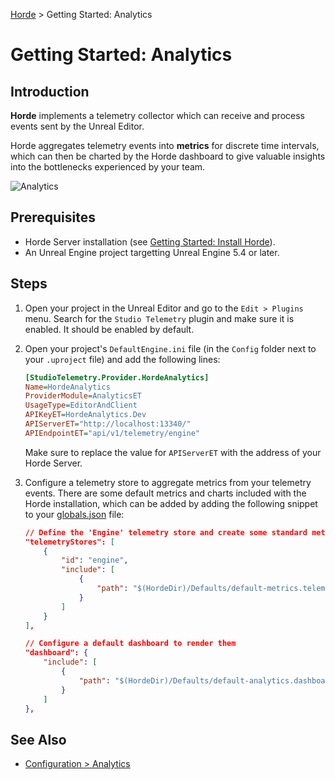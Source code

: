 [Horde](../../README.md) > Getting Started: Analytics

# Getting Started: Analytics

## Introduction

**Horde** implements a telemetry collector which can receive
and process events sent by the Unreal Editor.

Horde aggregates telemetry events into **metrics** for discrete time intervals, which can then be charted by the Horde
dashboard to give valuable insights into the bottlenecks experienced by your team.

![Analytics](../Images/Analytics-Main.png)

## Prerequisites

* Horde Server installation (see [Getting Started: Install Horde](InstallHorde.md)).
* An Unreal Engine project targetting Unreal Engine 5.4 or later.

## Steps

1. Open your project in the Unreal Editor and go to the `Edit > Plugins` menu. Search for the `Studio Telemetry` plugin and
make sure it is enabled. It should be enabled by default.
2. Open your project's `DefaultEngine.ini` file (in the `Config` folder next to your `.uproject` file) and add
the following lines:

    ```ini
    [StudioTelemetry.Provider.HordeAnalytics]
    Name=HordeAnalytics
    ProviderModule=AnalyticsET
    UsageType=EditorAndClient
    APIKeyET=HordeAnalytics.Dev
    APIServerET="http://localhost:13340/"
    APIEndpointET="api/v1/telemetry/engine"
    ```

    Make sure to replace the value for `APIServerET` with the address of your Horde Server.

3. Configure a telemetry store to aggregate metrics from your
   telemetry events. There are some default metrics and charts included
   with the Horde installation, which can be added by adding the following snippet to your
   [globals.json](../Config/Orientation.md) file:

    ```json
    // Define the 'Engine' telemetry store and create some standard metrics within it.
    "telemetryStores": [
        {
            "id": "engine",
            "include": [
                {
                    "path": "$(HordeDir)/Defaults/default-metrics.telemetry.json"
                }
            ]
        }
    ],

    // Configure a default dashboard to render them
    "dashboard": {
        "include": [
            {
                "path": "$(HordeDir)/Defaults/default-analytics.dashboard.json"
            }
        ]
    },
    ```

## See Also

* [Configuration > Analytics](../Config/Analytics.md)
